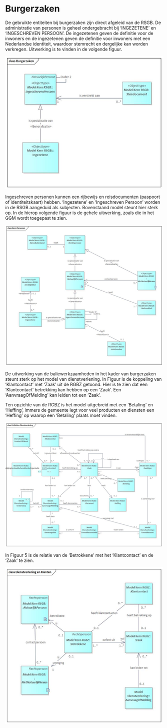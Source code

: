 # Burgerzaken

De gebruikte entiteiten bij burgerzaken zijn direct afgeleid van de RSGB. De administratie van personen is geheel ondergebracht bij ‘INGEZETENE’ en ‘INGESCHREVEN PERSOON’. De ingezetenen geven de definitie voor de inwoners en de ingezetenen geven de definitie voor inwoners met een Nederlandse identiteit, waardoor stemrecht en dergelijke kan worden verkregen. Uitwerking is te vinden in de volgende figuur.  

![Gegevens Burgerzaken][burgerzakenGegevens]

Ingeschreven personen kunnen een rijbewijs en reisdocumenten (paspoort of identiteitskaart) hebben.  ‘Ingezetene’ en ‘Ingeschreven Persoon’ worden in de RSGB aangeduid als subjecten. Bovenstaand model steunt hier sterk op. In de hierop volgende figuur is de gehele uitwerking, zoals die in het GGM wordt toegepast te zien.

![Subjecten][subjecten]

De uitwerking van de baliewerkzaamheden in het kader van burgerzaken steunt sterk op het model van dienstverlening. In Figuur is de koppeling van ‘Klantcontact’ met ‘Zaak’ uit de RGBZ getoond. Hier is te zien dat een ‘Klantcontact’ betrekking kan hebben op een ‘Zaak’. Een ‘AanvraagOfMelding’ kan leiden tot een ‘Zaak’.

Ten opzichte van de RGBZ is het model uitgebreid met een ‘Betaling’ en ‘Heffing’, immers de gemeente legt voor veel producten en diensten een ‘Heffing’ op waarop een ‘Betaling’ plaats moet vinden.

![Objecttypen Dienstverlening][dienstverlening]

In Figuur 5 is de relatie van de ‘Betrokkene’ met het ‘Klantcontact’ en de ‘Zaak’ te zien.

![Objecttypen Betrokkenen][betrokkene]

[burgerzakenGegevens]: image/EAID_D9511F60_3CA7_43bd_B6C8_F66447D66DBA.jpg "Gegevens Burgerzaken"
[subjecten]: image/EAID_30391B0F_CF52_4dc1_BC1B_36D428BF0120.jpg "Subjecten"
[dienstverlening]: image/EAID_48B6C3F9_CCF1_4794_8252_FC6543409B78.jpg "Objecttypen Dienstverlening"
[betrokkene]: image/EAID_1D7802F4_3458_4bb4_8431_16C7F85473FC.jpg "Objecttypen Betrokkenen"
